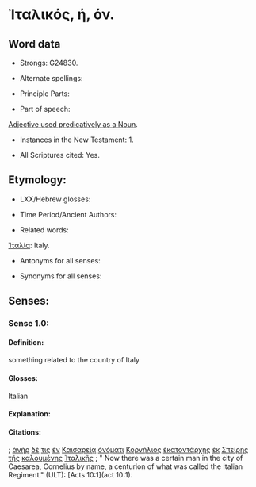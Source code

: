 # Ἰταλικός, ή, όν.

<!-- Status: S3=Needs2ndReview -->
<!-- Lexica used for edits: BDAG, LN, FFM, A-S  -->

## Word data

* Strongs: G24830.

* Alternate spellings:

* Principle Parts: 

* Part of speech: 

[Adjective used predicatively as a Noun](http://ugg.readthedocs.io/en/latest/noun_predicate_adj.html).

* Instances in the New Testament: 1.

* All Scriptures cited: Yes.

## Etymology: 

* LXX/Hebrew glosses: 

* Time Period/Ancient Authors: 

* Related words: 

[Ἰταλία](..\G24820\01.md): Italy.

* Antonyms for all senses:

* Synonyms for all senses: 

## Senses:

### Sense  1.0: 

#### Definition: 

something related to the country of Italy

#### Glosses: 

Italian

#### Explanation: 

#### Citations: 

; [ἀνὴρ](../G04350/01.md) [δέ](../G11610/01.md) [τις](../G51000/01.md) [ἐν](../G17220/01.md) [Καισαρείᾳ](../G25420/01.md) [ὀνόματι](../G36860/01.md) [Κορνήλιος](../G28830/01.md) [ἑκατοντάρχης](../G15430/01.md) [ἐκ](../G15370/01.md) [Σπείρης](../G46860/01.md) [τῆς](../G35880/01.md) [καλουμένης](../G25640/01.md) [Ἰταλικῆς](../G24830/01.md)
; " Now there was a certain man in the city of Caesarea, Cornelius by name, a centurion of what was called the Italian Regiment." (ULT): 
[Acts 10:1](act 10:1).
